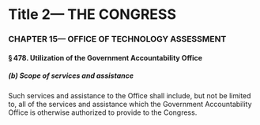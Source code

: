 
# Title 2— THE CONGRESS
### CHAPTER 15— OFFICE OF TECHNOLOGY ASSESSMENT
#### § 478. Utilization of the Government Accountability Office
##### (b) Scope of services and assistance

Such services and assistance to the Office shall include, but not be limited to, all of the services and assistance which the Government Accountability Office is otherwise authorized to provide to the Congress.
